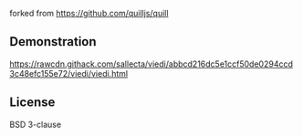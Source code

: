 forked from https://github.com/quilljs/quill
## Demonstration

https://rawcdn.githack.com/sallecta/viedi/abbcd216dc5e1ccf50de0294ccd3c48efc155e72/viedi/viedi.html


## License

BSD 3-clause
